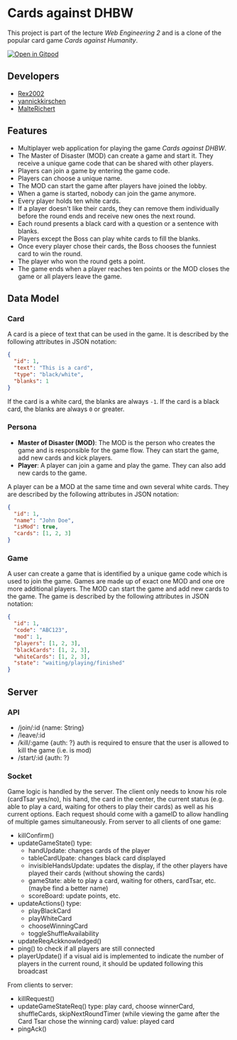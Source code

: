 # Cards against DHBW

This project is part of the lecture *Web Engineering 2* and is a clone of the popular card game *Cards against Humanity*.

[![Open in Gitpod](https://gitpod.io/button/open-in-gitpod.svg)](https://gitpod.io/#https://github.com/yannickkirschen/cards-against-dhbw/tree/gitpod)

## Developers

- [Rex2002](https://github.com/Rex2002)
- [yannickkirschen](https://github.com/yannickkirschen)
- [MalteRichert](https://github.com/MalteRichert)

## Features

- Multiplayer web application for playing the game *Cards against DHBW*.
- The Master of Disaster (MOD) can create a game and start it. They receive a unique game code that can be shared with other players.
- Players can join a game by entering the game code.
- Players can choose a unique name.
- The MOD can start the game after players have joined the lobby.
- When a game is started, nobody can join the game anymore.
- Every player holds ten white cards.
- If a player doesn't like their cards, they can remove them individually before the round ends and receive new ones the next round.
- Each round presents a black card with a question or a sentence with blanks.
- Players except the Boss can play white cards to fill the blanks.
- Once every player chose their cards, the Boss chooses the funniest card to win the round.
- The player who won the round gets a point.
- The game ends when a player reaches ten points or the MOD closes the game or all players leave the game.

## Data Model

### Card

A card is a piece of text that can be used in the game. It is described by the following attributes in JSON notation:

```json
{
  "id": 1,
  "text": "This is a card",
  "type": "black/white",
  "blanks": 1
}
```

If the card is a white card, the blanks are always `-1`. If the card is a black card, the blanks are always `0` or greater.

### Persona

- **Master of Disaster (MOD)**: The MOD is the person who creates the game and is responsible for the game flow. They can
start the game, add new cards and kick players.
- **Player**: A player can join a game and play the game. They can also add new cards to the game.

A player can be a MOD at the same time and own several white cards. They are described by the following attributes
in JSON notation:

```json
{
  "id": 1,
  "name": "John Doe",
  "isMod": true,
  "cards": [1, 2, 3]
}
```

### Game

A user can create a game that is identified by a unique game code which is used to join the game. Games are made up of
exact one MOD and one ore more additional players. The MOD can start the game and add new cards to the game. The game
is described by the following attributes in JSON notation:

```json
{
  "id": 1,
  "code": "ABC123",
  "mod": 1,
  "players": [1, 2, 3],
  "blackCards": [1, 2, 3],
  "whiteCards": [1, 2, 3],
  "state": "waiting/playing/finished"
}
```

## Server

### API

- /join/:id   {name: String}
- /leave/:id
- /kill/:game {auth: ?}
  auth is required to ensure that the user is allowed to kill the game (i.e. is mod)
- /start/:id {auth: ?}

### Socket

Game logic is handled by the server.
The client only needs to know his role (cardTsar yes/no), his hand, the card in the center, the current status (e.g. able to play a card, waiting for others to play their cards) as well as his current options.
Each request should come with a gameID to allow handling of multiple games simultaneously.
From server to all clients of one game:

- killConfirm()
- updateGameState()
  type:
  - handUpdate: changes cards of the player
  - tableCardUpate: changes black card displayed
  - invisibleHandsUpdate: updates the display, if the other players have played their cards (without showing the cards)
  - gameState: able to play a card, waiting for others, cardTsar, etc. (maybe find a better name)
  - scoreBoard: update points, etc.
- updateActions()
  type:
  - playBlackCard
  - playWhiteCard
  - chooseWinningCard
  - toggleShuffleAvailability
- updateReqAckknowledged()
- ping()
  to check if all players are still connected
- playerUpdate()
  if a visual aid is implemented to indicate the number of players in the current round, it should be updated following this broadcast

From clients to server:

- killRequest()
- updateGameStateReq()
  type: play card, choose winnerCard, shuffleCards, skipNextRoundTimer (while viewing the game after the Card Tsar chose the winning card)
  value: played card
- pingAck()
